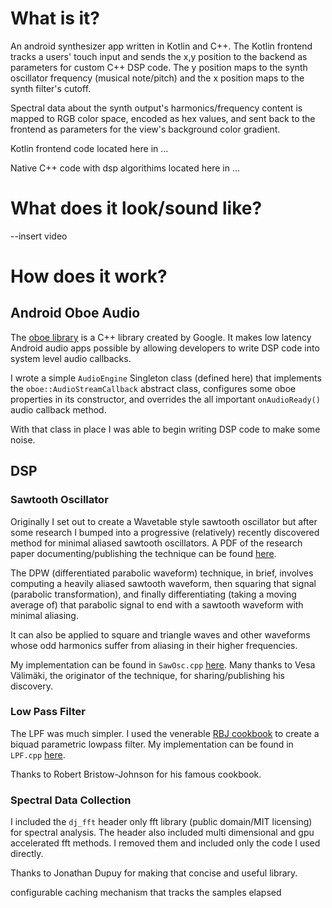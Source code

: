 # What is it?

An android synthesizer app written in Kotlin and C++. The Kotlin frontend tracks a users' touch input and sends the x,y position to the backend as parameters for custom C++ DSP code. The y position maps to the synth oscillator frequency (musical note/pitch) and the x position maps to the synth filter's cutoff.

Spectral data about the synth output's harmonics/frequency content is mapped to RGB color space, encoded as hex values, and sent back to the frontend as parameters for the view's background color gradient.

Kotlin frontend code located here in ...

Native C++ code with dsp algorithims located here in ...

# What does it look/sound like?

--insert video

# How does it work?

## Android Oboe Audio
The [oboe library](https://github.com/google/oboe) is a C++ library created by Google. It makes low latency Android audio apps possible by allowing developers to write DSP code into system level audio callbacks.

I wrote a simple `AudioEngine` Singleton class (defined here) that implements the `oboe::AudioStreamCallback` abstract class, configures some oboe properties in its constructor, and overrides the all important `onAudioReady()` audio callback method.

With that class in place I was able to begin writing DSP code to make some noise.

## DSP
### Sawtooth Oscillator

Originally I set out to create a Wavetable style sawtooth oscillator but after some research I bumped into a progressive (relatively) recently discovered method for minimal aliased sawtooth oscillators. A PDF of the research paper documenting/publishing the technique can be found [here](https://www.researchgate.net/publication/220386519_Oscillator_and_Filter_Algorithms_for_Virtual_Analog_Synthesis).

The DPW (differentiated parabolic waveform) technique, in brief, involves computing a heavily aliased sawtooth waveform, then squaring that signal (parabolic transformation), and finally differentiating (taking a moving average of) that parabolic signal to end with a sawtooth waveform with minimal aliasing.

It can also be applied to square and triangle waves and other waveforms whose odd harmonics suffer from aliasing in their higher frequencies.

My implementation can be found in `SawOsc.cpp` [here](). Many thanks to Vesa Välimäki, the originator of the technique, for sharing/publishing his discovery.

### Low Pass Filter

The LPF was much simpler. I used the venerable [RBJ cookbook](https://www.w3.org/TR/audio-eq-cookbook/) to create a biquad parametric lowpass filter. My implementation can be found in `LPF.cpp` [here]().

Thanks to Robert Bristow-Johnson for his famous cookbook.

### Spectral Data Collection

I included the `dj_fft` header only fft library (public domain/MIT licensing) for spectral analysis. The header also included multi dimensional and gpu accelerated fft methods. I removed them and included only the code I used directly.

Thanks to Jonathan Dupuy for making that concise and useful library.

configurable caching mechanism that tracks the samples elapsed 
